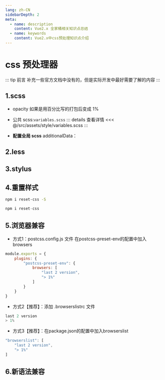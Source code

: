 ```yaml
---
lang: zh-CN
sidebarDepth: 2
meta:
  - name: description
    content: Vue2.x 全家桶相关知识点总结
  - name: keywords
    content: Vue2.x中css预处理知识点介绍
---
```


# css 预处理器

::: tip 前言
补充一些官方文档中没有的，但是实际开发中最好需要了解的内容
:::

## 1.scss

- opacity 如果是用百分比写的打包后变成 1%

- 公共 scss:`variables.scss`
  ::: details 查看详情
  <<< @/src/assets/style/variables.scss
  :::
- **配置全局 scss**
  additionalData：

## 2.less

## 3.stylus

## 4.重置样式
```sh
npm i reset-css -S
```
```js
npm i reset-css
```
## 5.浏览器兼容

- 方式1：postcss.config.js 文件 在postcss-preset-env的配置中加入browsers

```js
module.exports = {
    plugins: {
        "postcss-preset-env": {
            browsers: [
                "last 2 version",
                "> 1%"
            ]
        } 
    }
}
```
- 方式2【推荐】：添加 .browserslistrc 文件

```js
last 2 version
> 1%
```
- 方式3【推荐】：在package.json的配置中加入browserslist
```js
"browserslist": [
    "last 2 version",
    "> 1%"
]
```
## 6.新语法兼容
